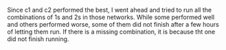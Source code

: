 Since c1 and c2 performed the best, I went ahead and tried to run all the combinations of 1s and 2s in those networks. While some performed well and others performed worse, some of them did not finish after a few hours of letting them run. If there is a missing combination, it is because tht one did not finish running. 
